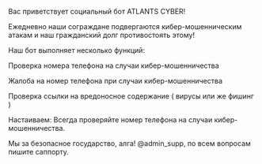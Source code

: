 Вас приветствует социальный бот ATLANTS CYBER!

Ежедневно наши сограждане подвергаются кибер-мошенническим атакам и наш гражданский долг противостоять этому!

Наш бот выполняет несколько функций:

Проверка номера телефона на случаи кибер-мошенничества

Жалоба на номер телефона при случаи кибер-мошенничества

Проверка ссылки на вредоносное содержание ( вирусы или же фишинг )

Настаиваем: Всегда проверяйте номер телефона на случаи кибер-мошенничества. 

Мы за безопасное государство, алга! @admin_supp,
по всем вопросам пишите саппорту.

